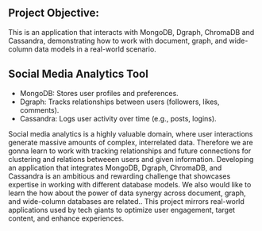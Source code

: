 ## Project Objective: 
 This is an application that interacts with MongoDB, Dgraph, ChromaDB and Cassandra, demonstrating how to work with document, graph, and wide-column data models in a real-world scenario.

## Social Media Analytics Tool
- MongoDB: Stores user profiles and preferences.
- Dgraph: Tracks relationships between users (followers, likes, comments).
- Cassandra: Logs user activity over time (e.g., posts, logins).

Social media analytics is a highly valuable domain, where user interactions generate massive amounts of complex, interrelated data. Therefore we are gonna learn to work with tracking relationships and future connections for clustering and relations betweeen users and given information. 
Developing an application that integrates MongoDB, Dgraph, ChromaDB, and Cassandra is an ambitious and rewarding challenge that showcases expertise in working with different database models. We also would like to learn the how about the power of data synergy across document, graph, and wide-column databases are related..
This project mirrors real-world applications used by tech giants to optimize user engagement, target content, and enhance experiences. 

